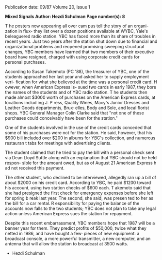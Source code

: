 Publication date: 09/87
Volume 20, Issue 1

**Mixed Signals**
**Author: Hezdi Schulman**
**Page number(s): 8**

T he posters now appearing all over 
cam pus tell the story of an organi-
zation in flux- they list over a dozen 
positions available at WYBC, Yale's 
beleaguered radio station. YBC has 
faced more than its share of troubles in 
recent years. Just two years after the 
station shut down due to financial and 
organizational problems and reopened 
promising sweeping structural 
changes, YBC members have learned 
that two members of their executive 
board have resigned, charged with 
using 
corporate credit cards for 
personal purchases. 

According to Susan Takemoto (PC 
'88), the treasurer of YBC, one of the 
students approached her last year and 
asked her to supply employment veri-
fication for what she believed at the 
time was a 
personal credit card. 
H owever, when American Express is-
sued two cards in early 1987, they bore 
the names of the students and of YBC 
radio station. T he students then made 
almost $3000 worth of purchases on 
the 
American 
Express cards, 
at 
locations includ ing J. P ress, Quality 
Wines, Macy's Junior Dresses and 
Leather Goods departments, Brux· 
elles, Body and Sole, and local florist 
shops. YBC General Manager Colin 
Clarke said that "not one of these 
purchases could conceivably have been 
for the station." 

One of the students involved in the 
use of the credit cards conceded that 
some of his purchases were not for the 
station. He said, however, that his 
$900 bill included over $200 in albums 
for YBC's collection, and numerous 
restauran t 
tabs for meetings with 
advertising clients. 

The student 
claimed that he tried to pay the bill 
with a personal check sent via Dean 
Lloyd Suttle along with an explanation 
that YBC should not be held respon-
sible for the amount owed, but as of 
August 21 American Express h ad not 
received this payment. 

The other student, who declined to 
be interviewed, allegedly ran up a bill 
of about $2000 on his credit card. 
According to YBC, he paid $1200 
toward his account, using two station 
checks of $600 each. T akemoto said 
that she had presigned the first check 
for emergency expenses before she left 
for spring b reak last year. The second, 
she said, was presen ted to her as the 
bill for a car rental. R esponsibility for 
paying the balance of the accounts now 
falls to the two students; YBC does not 
plan to take any legal action unless 
American Express sues the station for 
repayment. 

Despite this recent embarrassment, 
YBC members hope that 1987 will be a 
banner year for them. They predict 
profits of $50,000, twice what they 
netted in 1986, and have bought a few· 
pieces of new equipment: a broadcast 
console, a more powerful transmitter, 
a new computer, and an antenna that 
will allow the station to broadcast at 
3500 watts. 
- Hezdi Schulman